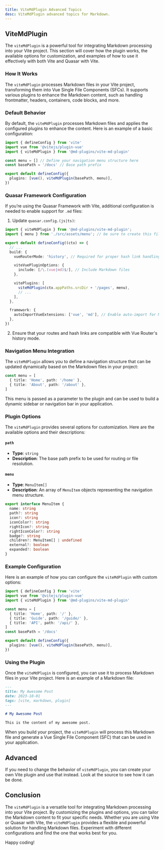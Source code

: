 ```yaml
---
title: ViteMdPlugin Advanced Topics
desc: ViteMdPlugin advanced topics for Markdown.
---
```


## ViteMdPlugin

The `viteMdPlugin` is a powerful tool for integrating Markdown processing into your Vite project. This section will cover how the plugin works, the available options for customization, and examples of how to use it effectively with both Vite and Quasar with Vite.

### How It Works

The `viteMdPlugin` processes Markdown files in your Vite project, transforming them into Vue Single File Components (SFCs). It supports various plugins to enhance the Markdown content, such as handling frontmatter, headers, containers, code blocks, and more.

### Default Behavior

By default, the `viteMdPlugin` processes Markdown files and applies the configured plugins to enhance the content. Here is an example of a basic configuration:

```typescript
import { defineConfig } from 'vite'
import vue from '@vitejs/plugin-vue'
import { viteMdPlugin } from '@md-plugins/vite-md-plugin'

const menu = [] // Define your navigation menu structure here
const basePath = '/docs' // Base path prefix

export default defineConfig({
  plugins: [vue(), viteMdPlugin(basePath, menu)],
})
```

### Quasar Framework Configuration

If you’re using the Quasar Framework with Vite, additional configuration is needed to enable support for `.md` files:

1. Update `quasar.config.(js|ts)`:

```typescript
import { viteMdPlugin } from '@md-plugins/vite-md-plugin';
import { menu } from './src/assets/menu'; // be sure to create this file

export default defineConfig((ctx) => {
  // ...
  build: {
    vueRouterMode: 'history', // Required for proper hash link handling

    viteVuePluginOptions: {
      include: [/\.(vue|md)$/], // Include Markdown files
    },

    vitePlugins: [
      viteMdPlugin(ctx.appPaths.srcDir + '/pages', menu),
      // ...
    ],
  },

  framework: {
    autoImportVueExtensions: ['vue', 'md'], // Enable auto-import for Markdown extensions
  },
})
```

2. Ensure that your routes and hash links are compatible with Vue Router's history mode.

### Navigation Menu Integration

The `viteMdPlugin` allows you to define a navigation structure that can be updated dynamically based on the Markdown files in your project:

```typescript
const menu = [
  { title: 'Home', path: '/home' },
  { title: 'About', path: '/about' },
]
```

This menu is passed as a parameter to the plugin and can be used to build a dynamic sidebar or navigation bar in your application.

### Plugin Options

The `viteMdPlugin` provides several options for customization. Here are the available options and their descriptions:

#### `path`

- **Type**: `string`
- **Description**: The base path prefix to be used for routing or file resolution.

#### `menu`

- **Type**: `MenuItem[]`
- **Description**: An array of `MenuItem` objects representing the navigation menu structure.

```ts
export interface MenuItem {
  name: string
  path?: string
  icon?: string
  iconColor?: string
  rightIcon?: string
  rightIconColor?: string
  badge?: string
  children?: MenuItem[] | undefined
  external?: boolean
  expanded?: boolean
}
```

### Example Configuration

Here is an example of how you can configure the `viteMdPlugin` with custom options:

```typescript
import { defineConfig } from 'vite'
import vue from '@vitejs/plugin-vue'
import { viteMdPlugin } from '@md-plugins/vite-md-plugin'

const menu = [
  { title: 'Home', path: '/' },
  { title: 'Guide', path: '/guide/' },
  { title: 'API', path: '/api/' },
]
const basePath = '/docs'

export default defineConfig({
  plugins: [vue(), viteMdPlugin(basePath, menu)],
})
```

### Using the Plugin

Once the `viteMdPlugin` is configured, you can use it to process Markdown files in your Vite project. Here is an example of a Markdown file:

```markdown
---
title: My Awesome Post
date: 2023-10-01
tags: [vite, markdown, plugin]
---

# My Awesome Post

This is the content of my awesome post.
```

When you build your project, the `viteMdPlugin` will process this Markdown file and generate a Vue Single File Component (SFC) that can be used in your application.

## Advanced

If you need to change the behavior of `viteMdPlugin`, you can create your own Vite plugin and use that instead. Look at the source to see how it can be done.

## Conclusion

The `viteMdPlugin` is a versatile tool for integrating Markdown processing into your Vite project. By customizing the plugins and options, you can tailor the Markdown content to fit your specific needs. Whether you are using Vite or Quasar with Vite, the `viteMdPlugin` provides a flexible and powerful solution for handling Markdown files. Experiment with different configurations and find the one that works best for you.

Happy coding!
